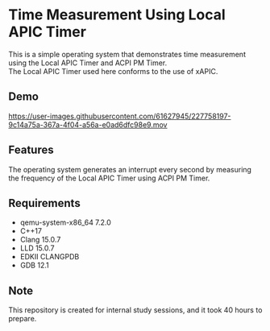 # Time Measurement Using Local APIC Timer

This is a simple operating system that demonstrates time measurement using the Local APIC Timer and ACPI PM Timer. <br>
The Local APIC Timer used here conforms to the use of xAPIC.

## Demo

https://user-images.githubusercontent.com/61627945/227758197-9c14a75a-367a-4f04-a56a-e0ad6dfc98e9.mov

## Features

The operating system generates an interrupt every second by measuring the frequency of the Local APIC Timer using ACPI PM Timer.

## Requirements

* qemu-system-x86_64 7.2.0
* C++17
* Clang 15.0.7
* LLD 15.0.7
* EDKⅡ CLANGPDB
* GDB 12.1

## Note

This repository is created for internal study sessions, and it took 40 hours to prepare.
